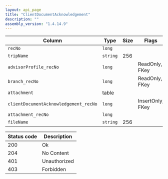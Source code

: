```yaml
---
layout: api_page
title: "ClientDocumentAcknowledgement"
description: ""
assembly_version: "1.4.14.9"
---
```




| Column | Type | Size | Flags | Table | Description |
| ------ | ---- | ---- | ----- | ----- | ----------- |
| `recNo` | `long` |  |  | `clientDocumentAcknowledgement` | 
| `tripName` | `string` | 256 |  | `clientDocumentAcknowledgement` | 
| `advisorProfile_recNo` | `long` |  | ReadOnly, FKey | `clientDocumentAcknowledgement` | 
| `branch_recNo` | `long` |  | ReadOnly, FKey | `clientDocumentAcknowledgement` | 
| `attachment ` | table |  |  | `clientDocumentAcknowledgement` | 
| `clientDocumentAcknowledgement_recNo` | `long` |  | InsertOnly, FKey | `attachment` | 
| `attachment_recNo` | `long` |  |  | `attachment` | 
| `fileName` | `string` | 256 |  | `attachment` | 

| Status code | Description |
| ----------- | ----------- |
| 200 | Ok |
| 204 | No Content |
| 401 | Unauthorized |
| 403 | Forbidden |



